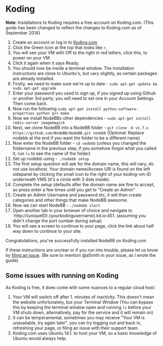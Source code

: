 Koding
======

**Note**: Installations to Koding requires a free account on Koding.com.
(This guide has been changed to reflect the changes to Koding.com as of
September 2014)

1.  Create an account or log in to [Koding.com](http://koding.com)
1.  Click the Green Icon at the top that looks like `>_`
1.  You will see your VM with Off to the right in red letters, click
    this, to power on your VM
1.  Click it again when it says Ready.
1.  You should now be inside a terminal window. The installation
    instructions are close to Ubuntu's, but vary slightly, as certain
    packages are already installed.
1.  Firstly, we need to make sure we're up to date -
    `sudo apt-get update && sudo apt-get upgrade`
1.  Enter your password you used to sign up, if you signed up using
    Github or another 3rd party, you will need to set one in your
    Account Settings. Then come back.
1.  Now run the following
    `sudo apt-get install python-software-properties python g++ make`
1.  Now we install NodeBBs other dependencies -
    `sudo apt-get install redis-server imagemagick`
1. Next, we clone NodeBB into a NodeBB folder -
    `git clone -b v1.7.x https://github.com/NodeBB/NodeBB.git nodebb`
    (Optional: Replace nodebb at the end if you want the folder to be a
    different name)
1. Now enter the NodeBB folder - `cd nodebb` (unless you changed the
    foldername in the previous step, if you somehow forgot what you
    called it, run `ls` to see the name of the folder)
1. Set up nodebb using - `./nodebb setup`
1. The first setup question will ask for the domain name, this will
    vary, do not use localhost. Your domain name/Access URI is found on
    the left sidepanel by clicking the small icon to the right of your
    koding-vm-ID underneath VMS (it's a circle with 3 dots inside).
1. Complete the setup (defaults after the domain name are fine to
    accept, so press enter a few times until you get to "Create an
    Admin"
1. Create an Admin Username and password etc, it will then create
    categories and other things that make NodeBB awesome.
1. Now we can start NodeBB - `./nodebb start`
1. Open another tab in your browser of choice and navigate to
    `http://{uniqueID}.{yourkodingusername}.kd.io:451. (assuming you
    didn't change the port number during setup)
1. You will see a screen to continue to your page, click the link about
    half way down to continue to your site.

Congratulations, you've successfully installed NodeBB on Koding.com

If these instructions are unclear or if you run into trouble, please let
us know by [filing an issue](https://github.com/NodeBB/NodeBB/issues).
(Be sure to mention @a5mith in your issue, as I wrote the guide)

Some issues with running on Koding
---------------------

As Koding is free, it does come with some nuances to a regular cloud
host:

1.  Your VM will switch off after 1. minutes of inactivity. This doesn't
    mean the website unfortunately, but your Terminal Window (You can
    bypass this by keeping the terminal window open and running `ls`
    before your VM shuts down, alternatively, pay for the service and it
    will remain on)
1.  It can be temperamental, sometimes you may receive "Your VM is
    unavailable, try again later", you can try logging out and back in,
    refreshing your page, or filing an issue with their support team.
1.  Koding.com uses Ubuntu 14.1. to host your VM, so a basic knowledge
    of Ubuntu would always help.

